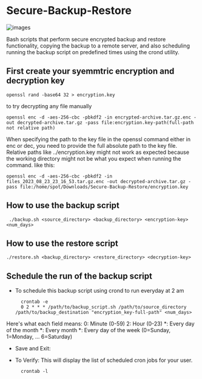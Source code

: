 # Secure-Backup-Restore
![images](https://github.com/mohamedsamirspot/Secure-Backup-Restore/assets/71722372/07d3e5c5-848a-492b-abdf-d4b077d27001)

Bash scripts that perform secure encrypted backup and restore functionality, copying the backup to a remote server, and also scheduling running the backup script on predefined times using the crond utility.


## First create your syemmtric encryption and decryption key

    openssl rand -base64 32 > encryption.key

to try decrypting any file manually

    openssl enc -d -aes-256-cbc -pbkdf2 -in encrypted-archive.tar.gz.enc -out decrypted-archive.tar.gz -pass file:encryption.key-path(full-path not relative path)
When specifying the path to the key file in the openssl command either in enc or dec, you need to provide the full absolute path to the key file. Relative paths like ../encryption.key might not work as expected because the working directory might not be what you expect when running the command.
like this:

    openssl enc -d -aes-256-cbc -pbkdf2 -in files_2023_08_23_23_16_53.tar.gz.enc -out decrypted-archive.tar.gz -pass file:/home/spot/Downloads/Secure-Backup-Restore/encryption.key

## How to use the backup script
    
     ./backup.sh <source_directory> <backup_directory> <encryption-key> <num_days>
## How to use the restore script

    ./restore.sh <backup_directory> <restore_directory> <decryption-key>

## Schedule the run of the backup script
- To schedule this backup script using crond to run everyday at 2 am

        crontab -e
        0 2 * * * /path/to/backup_script.sh /path/to/source_directory /path/to/backup_destination "encryption_key-full-path" <num_days>
Here's what each field means:
0: Minute (0-59)
2: Hour (0-23)
*: Every day of the month
*: Every month
*: Every day of the week (0=Sunday, 1=Monday, ... 6=Saturday)
- Save and Exit:
- To Verify: This will display the list of scheduled cron jobs for your user.
    
        crontab -l

